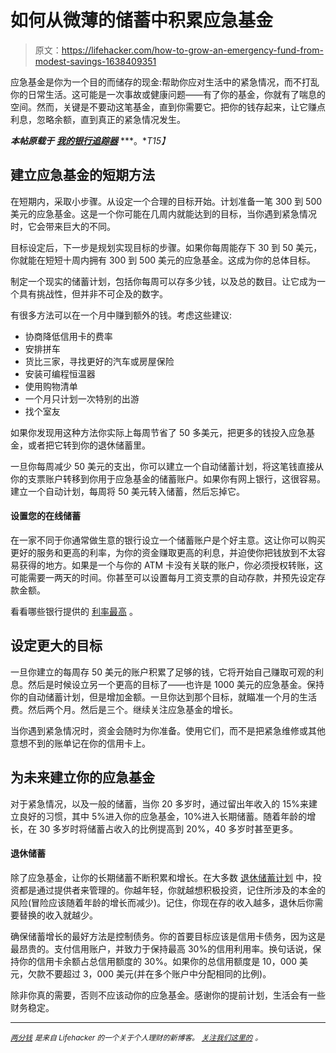 # 如何从微薄的储蓄中积累应急基金

> 原文：<https://lifehacker.com/how-to-grow-an-emergency-fund-from-modest-savings-1638409351>

应急基金是你为一个目的而储存的现金:帮助你应对生活中的紧急情况，而不打乱你的日常生活。这可能是一次事故或健康问题——有了你的基金，你就有了喘息的空间。然而，关键是不要动这笔基金，直到你需要它。把你的钱存起来，让它赚点利息，忽略余额，直到真正的紧急情况发生。



***本帖原载于*** [***我的银行追踪器***](http://www.mybanktracker.com/news/building-an-emergency-fund) ***。**T15】*

## 建立应急基金的短期方法

在短期内，采取小步骤。从设定一个合理的目标开始。计划准备一笔 300 到 500 美元的应急基金。这是一个你可能在几周内就能达到的目标，当你遇到紧急情况时，它会带来巨大的不同。

目标设定后，下一步是规划实现目标的步骤。如果你每周能存下 30 到 50 美元，你就能在短短十周内拥有 300 到 500 美元的应急基金。这成为你的总体目标。

制定一个现实的储蓄计划，包括你每周可以存多少钱，以及总的数目。让它成为一个具有挑战性，但并非不可企及的数字。

有很多方法可以在一个月中赚到额外的钱。考虑这些建议:

*   协商降低信用卡的费率
*   安排拼车
*   货比三家，寻找更好的汽车或房屋保险
*   安装可编程恒温器
*   使用购物清单
*   一个月只计划一次特别的出游
*   找个室友

如果你发现用这种方法你实际上每周节省了 50 多美元，把更多的钱投入应急基金，或者把它转到你的退休储蓄里。

一旦你每周减少 50 美元的支出，你可以建立一个自动储蓄计划，将这笔钱直接从你的支票账户转移到你用于应急基金的储蓄账户。如果你有网上银行，这很容易。建立一个自动计划，每周将 50 美元转入储蓄，然后忘掉它。

#### 设置您的在线储蓄

在一家不同于你通常做生意的银行设立一个储蓄账户是个好主意。这让你可以购买更好的服务和更高的利率，为你的资金赚取更高的利息，并迫使你把钱放到不太容易获得的地方。如果是一个与你的 ATM 卡没有关联的账户，你必须授权转账，这可能需要一两天的时间。你甚至可以设置每月工资支票的自动存款，并预先设定存款金额。

看看哪些银行提供的 [利率最高](http://www.mybanktracker.com/compare-savings-rates?ZoneID=Top_Nav&ProductID=Savings&utm_expid=8709804-25.sR4ZV1pJQqOqs09ZFUlJkw.0&utm_referrer=http%3A%2F%2Fwww.mybanktracker.com%2Finterest-checking-accounts) 。

## 设定更大的目标

一旦你建立的每周存 50 美元的账户积累了足够的钱，它将开始自己赚取可观的利息。然后是时候设立另一个更高的目标了——也许是 1000 美元的应急基金。保持你的自动储蓄计划，但是增加金额。一旦你达到那个目标，就瞄准一个月的生活费。然后两个月。然后是三个。继续关注应急基金的增长。

当你遇到紧急情况时，资金会随时为你准备。使用它们，而不是把紧急维修或其他意想不到的账单记在你的信用卡上。

## 为未来建立你的应急基金

对于紧急情况，以及一般的储蓄，当你 20 多岁时，通过留出年收入的 15%来建立良好的习惯，其中 5%进入你的应急基金，10%进入长期储蓄。随着年龄的增长，在 30 多岁时将储蓄占收入的比例提高到 20%，40 多岁时甚至更多。

#### 退休储蓄

除了应急基金，让你的长期储蓄不断积累和增长。在大多数 [退休储蓄计划](http://www.mybanktracker.com/retirement/guides/Got-Your-First-Job-How-to-Start-Saving-for-Retirement/118677) 中，投资都是通过提供者来管理的。你越年轻，你就越想积极投资，记住所涉及的本金的风险(冒险应该随着年龄的增长而减少)。记住，你现在存的收入越多，退休后你需要替换的收入就越少。

确保储蓄增长的最好方法是控制债务。你的首要目标应该是信用卡债务，因为这是最昂贵的。支付信用账户，并致力于保持最高 30%的信用利用率。换句话说，保持你的信用卡余额占总信用额度的 30%。如果你的总信用额度是 10，000 美元，欠款不要超过 3，000 美元(并在多个账户中分配相同的比例)。

除非你真的需要，否则不应该动你的应急基金。感谢你的提前计划，生活会有一些财务稳定。

* * *

[*<small>两分钱</small>*](http://twocents.lifehacker.com/) *<small>是来自 Lifehacker 的一个关于个人理财的新博客。</small>* [*<small>关注我们这里的</small>*](https://twitter.com/TwoCentsLH) <small>*。*</small>